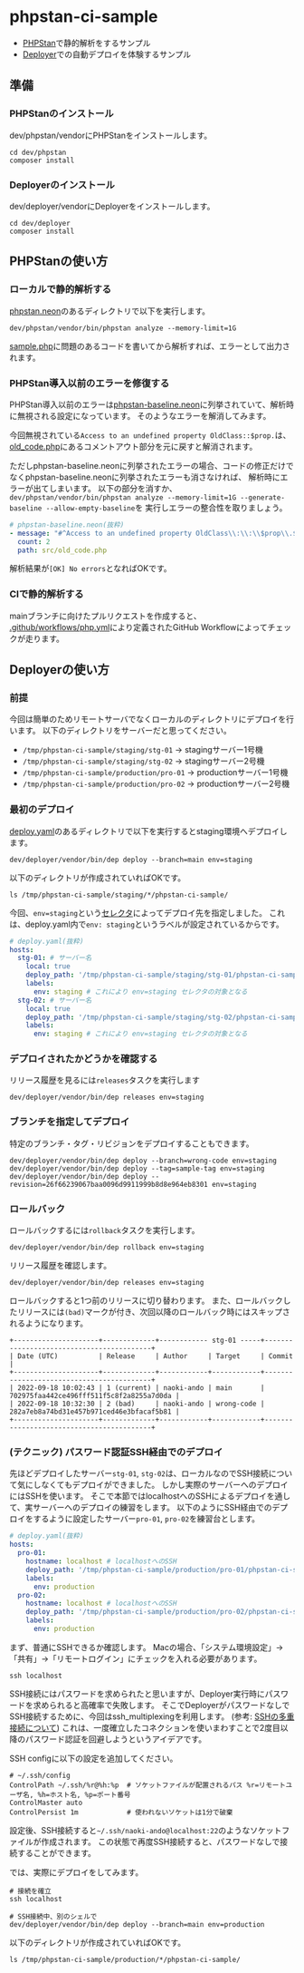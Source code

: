 # phpstan-ci-sample

- [PHPStan](https://phpstan.org/)で静的解析をするサンプル
- [Deployer](https://deployer.org/)での自動デプロイを体験するサンプル

## 準備

### PHPStanのインストール

dev/phpstan/vendorにPHPStanをインストールします。

```shell
cd dev/phpstan
composer install
```

### Deployerのインストール

dev/deployer/vendorにDeployerをインストールします。

```shell
cd dev/deployer
composer install
```

## PHPStanの使い方

### ローカルで静的解析する

[phpstan.neon](phpstan.neon)のあるディレクトリで以下を実行します。

```shell
dev/phpstan/vendor/bin/phpstan analyze --memory-limit=1G
```

[sample.php](src/sample.php)に問題のあるコードを書いてから解析すれば、エラーとして出力されます。

### PHPStan導入以前のエラーを修復する

PHPStan導入以前のエラーは[phpstan-baseline.neon](phpstan-baseline.neon)に列挙されていて、解析時に無視される設定になっています。
そのようなエラーを解消してみます。

今回無視されている`Access to an undefined property OldClass::$prop.`は、
[old_code.php](src/old_code.php)にあるコメントアウト部分を元に戻すと解消されます。

ただしphpstan-baseline.neonに列挙されたエラーの場合、コードの修正だけでなくphpstan-baseline.neonに列挙されたエラーも消さなければ、
解析時にエラーが出てしまいます。
以下の部分を消すか、`dev/phpstan/vendor/bin/phpstan analyze --memory-limit=1G --generate-baseline --allow-empty-baseline`を
実行しエラーの整合性を取りましょう。

```yaml
# phpstan-baseline.neon(抜粋)
- message: "#^Access to an undefined property OldClass\\:\\:\\$prop\\.$#"
  count: 2
  path: src/old_code.php
```

解析結果が`[OK] No errors`となればOKです。

### CIで静的解析する

mainブランチに向けたプルリクエストを作成すると、
[.github/workflows/php.yml](.github/workflows/php.yml)により定義されたGitHub Workflowによってチェックが走ります。

## Deployerの使い方

### 前提

今回は簡単のためリモートサーバでなくローカルのディレクトリにデプロイを行います。
以下のディレクトリをサーバーだと思ってください。

- `/tmp/phpstan-ci-sample/staging/stg-01` → stagingサーバー1号機
- `/tmp/phpstan-ci-sample/staging/stg-02` → stagingサーバー2号機
- `/tmp/phpstan-ci-sample/production/pro-01` → productionサーバー1号機
- `/tmp/phpstan-ci-sample/production/pro-02` → productionサーバー2号機

### 最初のデプロイ

[deploy.yaml](deploy.yaml)のあるディレクトリで以下を実行するとstaging環境へデプロイします。

```shell
dev/deployer/vendor/bin/dep deploy --branch=main env=staging
```

以下のディレクトリが作成されていればOKです。

```shell
ls /tmp/phpstan-ci-sample/staging/*/phpstan-ci-sample/
```

今回、`env=staging`という[セレクタ](https://deployer.org/docs/7.x/selector)によってデプロイ先を指定しました。
これは、deploy.yaml内で`env: staging`というラベルが設定されているからです。

```yaml
# deploy.yaml(抜粋)
hosts:
  stg-01: # サーバー名
    local: true
    deploy_path: '/tmp/phpstan-ci-sample/staging/stg-01/phpstan-ci-sample'
    labels:
      env: staging # これにより env=staging セレクタの対象となる
  stg-02: # サーバー名
    local: true
    deploy_path: '/tmp/phpstan-ci-sample/staging/stg-02/phpstan-ci-sample'
    labels:
      env: staging # これにより env=staging セレクタの対象となる
```

### デプロイされたかどうかを確認する

リリース履歴を見るには`releases`タスクを実行します

```shell
dev/deployer/vendor/bin/dep releases env=staging
```

### ブランチを指定してデプロイ

特定のブランチ・タグ・リビジョンをデプロイすることもできます。

```shell
dev/deployer/vendor/bin/dep deploy --branch=wrong-code env=staging
dev/deployer/vendor/bin/dep deploy --tag=sample-tag env=staging
dev/deployer/vendor/bin/dep deploy --revision=26f66239067baa0096d9911999b8d8e964eb8301 env=staging
```

### ロールバック

ロールバックするには`rollback`タスクを実行します。

```shell
dev/deployer/vendor/bin/dep rollback env=staging
```

リリース履歴を確認します。

```shell
dev/deployer/vendor/bin/dep releases env=staging
```

ロールバックすると1つ前のリリースに切り替わります。
また、ロールバックしたリリースには`(bad)`マークが付き、次回以降のロールバック時にはスキップされるようになります。

```
+---------------------+-------------+------------ stg-01 -----+------------------------------------------+
| Date (UTC)          | Release     | Author     | Target     | Commit                                   |
+---------------------+-------------+------------+------------+------------------------------------------+
| 2022-09-18 10:02:43 | 1 (current) | naoki-ando | main       | 702975faa442ce496fff511f5c8f2a8255a7d0da |
| 2022-09-18 10:32:30 | 2 (bad)     | naoki-ando | wrong-code | 282a7eb8a74bd31e457b971ced46e3bfacaf5b81 |
+---------------------+-------------+------------+------------+------------------------------------------+
```

### (テクニック) パスワード認証SSH経由でのデプロイ

先ほどデプロイしたサーバー`stg-01`, `stg-02`は、ローカルなのでSSH接続について気にしなくてもデプロイができました。
しかし実際のサーバーへのデプロイにはSSHを使います。
そこで本節ではlocalhostへのSSHによるデプロイを通して、実サーバーへのデプロイの練習をします。
以下のようにSSH経由でのデプロイをするように設定したサーバー`pro-01`, `pro-02`を練習台とします。

```yaml
# deploy.yaml(抜粋)
hosts:
  pro-01:
    hostname: localhost # localhostへのSSH
    deploy_path: '/tmp/phpstan-ci-sample/production/pro-01/phpstan-ci-sample'
    labels:
      env: production
  pro-02:
    hostname: localhost # localhostへのSSH
    deploy_path: '/tmp/phpstan-ci-sample/production/pro-02/phpstan-ci-sample'
    labels:
      env: production
```

まず、普通にSSHできるか確認します。
Macの場合、「システム環境設定」→「共有」→「リモートログイン」にチェックを入れる必要があります。

```shell
ssh localhost
```

SSH接続にはパスワードを求められたと思いますが、Deployer実行時にパスワードを求められると高確率で失敗します。
そこでDeployerがパスワードなしでSSH接続するために、今回はssh_multiplexingを利用します。
(参考: [SSHの多重接続について](https://siguniang.wordpress.com/2013/11/30/notes-on-ssh-multiplexing/))
これは、一度確立したコネクションを使いまわすことで2度目以降のパスワード認証を回避しようというアイデアです。

SSH configに以下の設定を追加してください。

```
# ~/.ssh/config
ControlPath ~/.ssh/%r@%h:%p  # ソケットファイルが配置されるパス %r=リモートユーザ名, %h=ホスト名, %p=ポート番号
ControlMaster auto
ControlPersist 1m            # 使われないソケットは1分で破棄
```

設定後、SSH接続すると`~/.ssh/naoki-ando@localhost:22`のようなソケットファイルが作成されます。
この状態で再度SSH接続すると、パスワードなしで接続することができます。

では、実際にデプロイをしてみます。

```shell
# 接続を確立
ssh localhost

# SSH接続中、別のシェルで
dev/deployer/vendor/bin/dep deploy --branch=main env=production
```

以下のディレクトリが作成されていればOKです。

```shell
ls /tmp/phpstan-ci-sample/production/*/phpstan-ci-sample/
```
